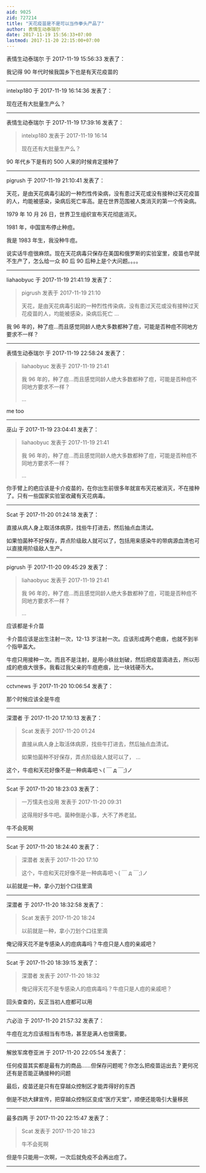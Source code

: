 ```yaml
---
aid: 9025
zid: 727214
title: "天花疫苗是不是可以当作拳头产品了"
author: 表情生动泰瑞尔
date: 2017-11-19 15:56:33+07:00
lastmod: 2017-11-20 22:15:00+07:00
---
```


表情生动泰瑞尔 于 2017-11-19 15:56:33 发表了：

我记得 90 年代时候我国乡下也是有天花疫苗的&nbsp;&nbsp;

---

intelxp180 于 2017-11-19 16:14:36 发表了：

现在还有大批量生产么？

---

表情生动泰瑞尔 于 2017-11-19 17:39:16 发表了：

> intelxp180 发表于 2017-11-19 16:14
>
> 现在还有大批量生产么？

90 年代乡下是有的 500 人来的时候肯定接种了

---

pigrush 于 2017-11-19 21:10:41 发表了：

天花，是由天花病毒引起的一种烈性传染病，没有患过天花或没有接种过天花疫苗的人，均能被感染，染病后死亡率高。是在世界范围被人类消灭的第一个传染病。

1979 年 10 月 26 日，世界卫生组织宣布天花彻底消灭。

1981 年，中国宣布停止种痘。

我是 1983 年生，我没种牛痘。

说实话牛痘很麻烦。现在天花病毒只保存在美国和俄罗斯的实验室里，疫苗也早就不生产了，怎么给一众 80 后 90 后种上是个大问题。。。。

---

liahaobyuc 于 2017-11-19 21:41:19 发表了：

> pigrush 发表于 2017-11-19 21:10
>
> 天花，是由天花病毒引起的一种烈性传染病，没有患过天花或没有接种过天花疫苗的人，均能被感染，染病后死亡 ...

我 96 年的，种了痘...而且感觉同龄人绝大多数都种了痘，可能是否种痘不同地方要求不一样？

---

表情生动泰瑞尔 于 2017-11-19 22:58:24 发表了：

> liahaobyuc 发表于 2017-11-19 21:41
>
> 我 96 年的，种了痘...而且感觉同龄人绝大多数都种了痘，可能是否种痘不同地方要求不一样？
>
> ...

me too

---

巫山 于 2017-11-19 23:04:41 发表了：

> liahaobyuc 发表于 2017-11-19 21:41
>
> 我 96 年的，种了痘...而且感觉同龄人绝大多数都种了痘，可能是否种痘不同地方要求不一样？
>
> ...

你手臂上的疤应该是卡介疫苗的，在你出生前很多年就宣布天花被消灭，不在接种了。只有一些国家实验室收藏有天花病毒。

---

Scat 于 2017-11-20 01:24:18 发表了：

直接从病人身上取活体病原，找些牛打进去，然后抽点血清试。

如果怕菌种不好保存，弄点阶级敌人就可以了，包括用来感染牛的带病源血清也可以直接用阶级敌人生产。

---

pigrush 于 2017-11-20 09:45:29 发表了：

> liahaobyuc 发表于 2017-11-19 21:41
>
> 我 96 年的，种了痘...而且感觉同龄人绝大多数都种了痘，可能是否种痘不同地方要求不一样？
>
> ...

应该都是卡介苗

卡介苗应该是出生注射一次，12-13 岁注射一次。应该形成两个疤痕，也就不到半个指甲盖大。

牛痘只用接种一次。而且不是注射，是用小铁丝划破，然后把疫苗滴进去，所以形成的疤痕大很多。我看过我父亲的牛痘疤痕，比一块钱硬币大。

---

cctvnews 于 2017-11-20 10:06:54 发表了：

那个时候应该全是牛痘

---

深潜者 于 2017-11-20 17:10:13 发表了：

> Scat 发表于 2017-11-20 01:24
>
> 直接从病人身上取活体病原，找些牛打进去，然后抽点血清试。
>
> 如果怕菌种不好保存，弄点阶级敌人就可以了， ...

这个，牛痘和天花好像不是一种病毒吧ヽ( ￣ д ￣;)ノ

---

Scat 于 2017-11-20 18:23:03 发表了：

> 一万懦夫也没用 发表于 2017-11-20 09:31
>
> 这得用好多牛吧。菌种倒是小事，大不了养老鼠。

牛不会死啊

---

Scat 于 2017-11-20 18:24:40 发表了：

> 深潜者 发表于 2017-11-20 17:10
>
> 这个，牛痘和天花好像不是一种病毒吧ヽ( ￣ д ￣;)ノ

以前就是一种，拿小刀划个口往里滴

---

深潜者 于 2017-11-20 18:32:58 发表了：

> Scat 发表于 2017-11-20 18:24
>
> 以前就是一种，拿小刀划个口往里滴

俺记得天花不是专感染人的痘病毒吗？牛痘只是人痘的亲戚吧？

---

Scat 于 2017-11-20 18:39:15 发表了：

> 深潜者 发表于 2017-11-20 18:32
>
> 俺记得天花不是专感染人的痘病毒吗？牛痘只是人痘的亲戚吧？

回头查查的，反正当初人痘都可以用

---

六必治 于 2017-11-20 21:57:32 发表了：

牛痘在北方应该相当有市场，甚至是满人也很需要。

---

解放军席卷亚洲 于 2017-11-20 22:05:54 发表了：

任何疫苗其实都是最有力的商品……但保存问题呢？你怎么把疫苗运出去？更何况还有是否能正确接种的问题

最后，疫苗还是只有在穿越众控制区才能弄得好的东西

倒是不妨大肆宣传，把穿越众控制区变成“医疗天堂”，顺便还能吸引大量移民

---

最多四两 于 2017-11-20 22:15:47 发表了：

> Scat 发表于 2017-11-20 18:23
>
> 牛不会死啊

但是牛只能用一次啊，一次后就免疫不会再出痘了。

---
